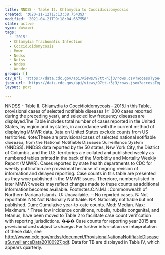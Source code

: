```yaml
---
title: NNDSS - Table II. Chlamydia to Coccidioidomycosis
created: '2020-11-12T12:13:38.754393'
modified: '2021-04-21T19:18:04.667558'
state: active
type: dataset
tags:
  - '2015'
  - Chlamydia Trachomatis Infection
  - Coccidioidomycosis
  - Mmwr
  - Nedss
  - Netss
  - Nndss
  - Wonder
groups: []
csv_url: 'https://data.cdc.gov/api/views/97tt-n3j3/rows.csv?accessType=DOWNLOAD'
json_url: 'https://data.cdc.gov/api/views/97tt-n3j3/rows.json?accessType=DOWNLOAD'
layout: post

---
```

NNDSS - Table II. Chlamydia to Coccidioidomycosis - 2015.In this Table, provisional cases of selected notifiable diseases (≥1,000 cases reported during the preceding year), and selected low frequency diseases are displayed.The Table includes total number of cases reported in the United States, by region and by states, in accordance with the current method of displaying MMWR data.  Data on United States exclude counts from US territories. Note:These are provisional cases of selected national notifiable diseases, from the National Notifiable Diseases Surveillance System (NNDSS). NNDSS data reported by the 50 states, New York City, the District of Columbia, and the U.S. territories are collated and published weekly as numbered tables printed in the back of the Morbidity and Mortality Weekly Report (MMWR). Cases reported by state health departments to CDC for weekly publication are provisional because of ongoing revision of information and delayed reporting. Case counts in this table are presented as they were published in the MMWR issues. Therefore, numbers listed in later MMWR weeks may reflect changes made to these counts as additional information becomes available. Footnotes:C.N.M.I.: Commonwealth of Northern Mariana Islands. U: Unavailable.    -: No reported cases.    N: Not reportable.    NN: Not Nationally Notifiable.    NP: Nationally notifiable but not published.    Cum: Cumulative year-to-date counts.    Med: Median.    Max: Maximum. * Three low incidence conditions, rubella, rubella congenital, and tetanus, have been moved to Table 2 to facilitate case count verification with reporting jurisdictions. ��� Case counts for reporting year 2015 are provisional and subject to change. For further information on interpretation of these data, see http://wwwn.cdc.gov/nndss/document/ProvisionalNationaNotifiableDiseasesSurveillanceData20100927.pdf. Data for TB are displayed in Table IV, which appears quarterly.

